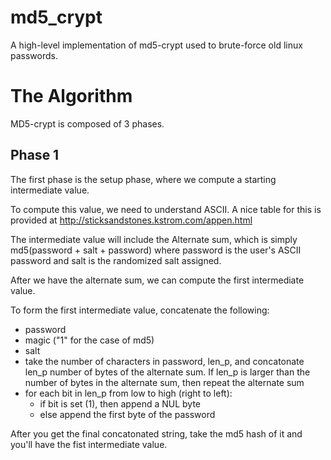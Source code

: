 # md5_crypt
A high-level implementation of md5-crypt used to brute-force old linux passwords.

# The Algorithm
MD5-crypt is composed of 3 phases.
## Phase 1
The first phase is the setup phase, where we compute a starting intermediate value.

To compute this value, we need to understand ASCII. A nice table for this is provided at http://sticksandstones.kstrom.com/appen.html

The intermediate value will include the Alternate sum, which is simply md5(password + salt + password) where password is the user's ASCII password and salt is the randomized salt assigned.

After we have the alternate sum, we can compute the first intermediate value.

To form the first intermediate value, concatenate the following:
* password
* magic ("$1$" for the case of md5)
* salt
* take the number of characters in password, len_p, and concatonate len_p number of bytes of the alternate sum. If len_p is larger than the number of bytes in the alternate sum, then repeat the alternate sum
* for each bit in len_p from low to high (right to left):
  * if bit is set (1), then append a NUL byte
  * else append the first byte of the password

After you get the final concatonated string, take the md5 hash of it and you'll have the fist intermediate value.

